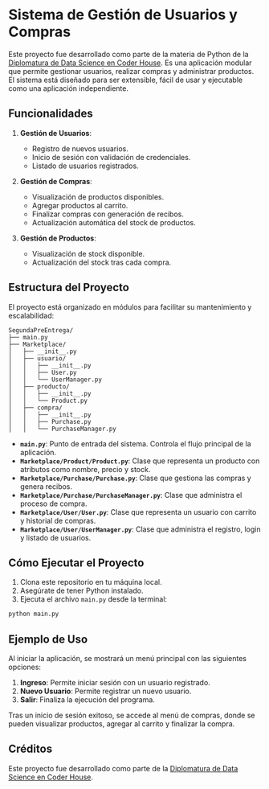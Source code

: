 # Sistema de Gestión de Usuarios y Compras

Este proyecto fue desarrollado como parte de la materia de Python de la [Diplomatura de Data Science en Coder House](https://www.coderhouse.com/ar/diplomaturas/data/). Es una aplicación modular que permite gestionar usuarios, realizar compras y administrar productos. El sistema está diseñado para ser extensible, fácil de usar y ejecutable como una aplicación independiente.

## Funcionalidades

1. **Gestión de Usuarios**:
   - Registro de nuevos usuarios.
   - Inicio de sesión con validación de credenciales.
   - Listado de usuarios registrados.

2. **Gestión de Compras**:
   - Visualización de productos disponibles.
   - Agregar productos al carrito.
   - Finalizar compras con generación de recibos.
   - Actualización automática del stock de productos.

3. **Gestión de Productos**:
   - Visualización de stock disponible.
   - Actualización del stock tras cada compra.

## Estructura del Proyecto

El proyecto está organizado en módulos para facilitar su mantenimiento y escalabilidad:

```
SegundaPreEntrega/
├── main.py
├── Marketplace/
│   ├── __init__.py
│   ├── usuario/
│   │   ├── __init__.py
│   │   ├── User.py
│   │   └── UserManager.py
│   ├── producto/
│   │   ├── __init__.py
│   │   └── Product.py
│   ├── compra/
│   │   ├── __init__.py
│   │   ├── Purchase.py
│   │   └── PurchaseManager.py

```

- **`main.py`**: Punto de entrada del sistema. Controla el flujo principal de la aplicación.
- **`Marketplace/Product/Product.py`**: Clase que representa un producto con atributos como nombre, precio y stock.
- **`Marketplace/Purchase/Purchase.py`**: Clase que gestiona las compras y genera recibos.
- **`Marketplace/Purchase/PurchaseManager.py`**: Clase que administra el proceso de compra.
- **`Marketplace/User/User.py`**: Clase que representa un usuario con carrito y historial de compras.
- **`Marketplace/User/UserManager.py`**: Clase que administra el registro, login y listado de usuarios.

## Cómo Ejecutar el Proyecto

1. Clona este repositorio en tu máquina local.
2. Asegúrate de tener Python instalado.
3. Ejecuta el archivo `main.py` desde la terminal:

```bash
python main.py
```

## Ejemplo de Uso

Al iniciar la aplicación, se mostrará un menú principal con las siguientes opciones:

1. **Ingreso**: Permite iniciar sesión con un usuario registrado.
2. **Nuevo Usuario**: Permite registrar un nuevo usuario.
3. **Salir**: Finaliza la ejecución del programa.

Tras un inicio de sesión exitoso, se accede al menú de compras, donde se pueden visualizar productos, agregar al carrito y finalizar la compra.

## Créditos

Este proyecto fue desarrollado como parte de la [Diplomatura de Data Science en Coder House](https://www.coderhouse.com/ar/diplomaturas/data/).